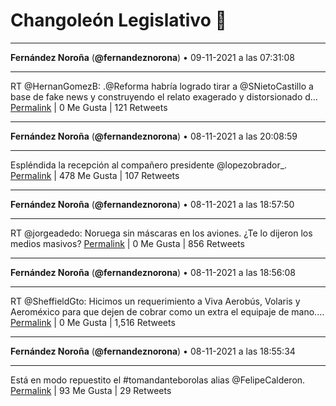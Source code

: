 # Changoleón Legislativo 🙈
*****
**Fernández Noroña** (**@fernandeznorona**) • 09-11-2021 a las 07:31:08
*****
RT @HernanGomezB: .@Reforma habría logrado tirar a @SNietoCastillo a base de fake news y construyendo el relato exagerado y distorsionado d…
[Permalink](https://twitter.com/fernandeznorona/status/1458094813857845264) | 0 Me Gusta | 121 Retweets
*****
**Fernández Noroña** (**@fernandeznorona**) • 08-11-2021 a las 20:08:59
*****
Espléndida la recepción al compañero presidente @lopezobrador_.
[Permalink](https://twitter.com/fernandeznorona/status/1457923147819278344) | 478 Me Gusta | 107 Retweets
*****
**Fernández Noroña** (**@fernandeznorona**) • 08-11-2021 a las 18:57:50
*****
RT @jorgeadedo: Noruega sin máscaras en los aviones. ¿Te lo dijeron los medios masivos?
[Permalink](https://twitter.com/fernandeznorona/status/1457905239709949958) | 0 Me Gusta | 856 Retweets
*****
**Fernández Noroña** (**@fernandeznorona**) • 08-11-2021 a las 18:56:08
*****
RT @SheffieldGto: Hicimos un requerimiento a Viva Aerobús, Volaris y Aeroméxico para que dejen de cobrar como un extra el equipaje de mano.…
[Permalink](https://twitter.com/fernandeznorona/status/1457904813174243328) | 0 Me Gusta | 1,516 Retweets
*****
**Fernández Noroña** (**@fernandeznorona**) • 08-11-2021 a las 18:55:34
*****
Está en modo repuestito el #tomandanteborolas alias @FelipeCalderon.
[Permalink](https://twitter.com/fernandeznorona/status/1457904669364211712) | 93 Me Gusta | 29 Retweets